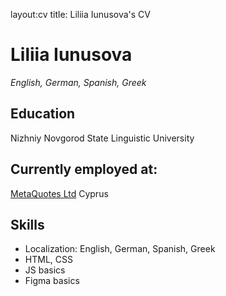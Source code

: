 
layout:cv
title: Liliia Iunusova's CV

# Liliia Iunusova
*English, German, Spanish, Greek*

## Education
Nizhniy Novgorod State Linguistic University

## Currently employed at:
[MetaQuotes Ltd](https://metaquotes.net) Cyprus

## Skills
* Localization: English, German, Spanish, Greek
* HTML, CSS
* JS basics
* Figma basics